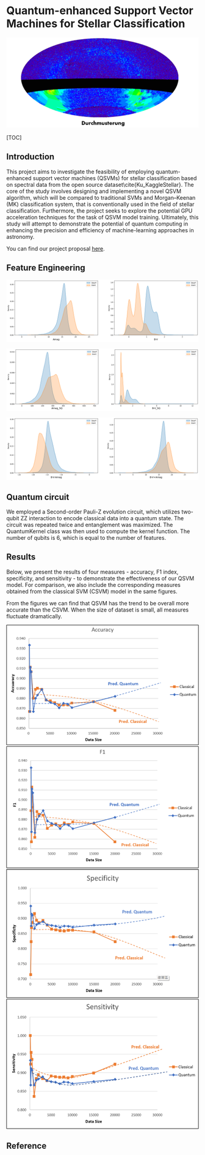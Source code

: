 # Quantum-enhanced Support Vector Machines for Stellar Classification

![Logo](durchmusterung.png)

[TOC]

## Introduction

This project aims to investigate the feasibility of employing quantum-enhanced support vector machines (QSVMs) for stellar classification based on spectral data from the open source dataset\cite{Ku_KaggleStellar}. The core of the study involves designing and implementing a novel QSVM algorithm, which will be compared to traditional SVMs and Morgan–Keenan (MK) classification system, that is conventionally used in the field of stellar classification. Furthermore, the project seeks to explore the potential GPU acceleration techniques for the task of QSVM model training. Ultimately, this study will attempt to demonstrate the potential of quantum computing in enhancing the precision and efficiency of machine-learning approaches in astronomy.

You can find our project proposal [here](./QHack_Project_Proposal_2023.pdf).

## Feature Engineering

![relation1](./assets/relation1.png)

![relation2](./assets/relation2.png)

![relation3](./assets/relation3.png)



## Quantum circuit

We employed a Second-order Pauli-Z evolution circuit, which utilizes two-qubit ZZ interaction to encode classical data into a quantum state. The circuit was repeated twice and entanglement was maximized. The QuantumKernel class was then used to compute the kernel function. The number of qubits is 6, which is equal to the number of features.

## Results

Below, we present the results of four measures - accuracy, F1 index, specificity, and sensitivity - to demonstrate the effectiveness of our QSVM model. For comparison, we also include the corresponding measures obtained from the classical SVM (CSVM) model in the same figures.

From the figures we can find that QSVM has the trend to be overall more accurate than the CSVM. When the size of dataset is small, all measures fluctuate dramatically. 

<img src="./assets/accuracy_qsvm.png" alt="accuracy_qsvm" style="zoom:67%;" />

<img src="./assets/f1_qsvm.png" alt="f1_qsvm" style="zoom:67%;" />

<img src="./assets/specificty_qsvm.png" alt="specificty_qsvm" style="zoom:67%;" />

<img src="./assets/sensitivty_qsvm.png" alt="sensitivty_qsvm" style="zoom:67%;" />

## Reference

